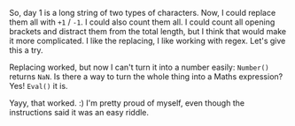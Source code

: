 So, day 1 is a long string of two types of characters.
Now, I could replace them all with `+1` / `-1`.
I could also count them all.
I could count all opening brackets and distract them from the total length,
but I think that would make it more complicated.
I like the replacing, I like working with regex. Let's give this a try.

Replacing worked, but now I can't turn it into a number easily:
`Number()` returns `NaN`.
Is there a way to turn the whole thing into a Maths expression?
Yes! `Eval()` it is.

Yayy, that worked. :)
I'm pretty proud of myself, even though the instructions said it was an easy riddle.